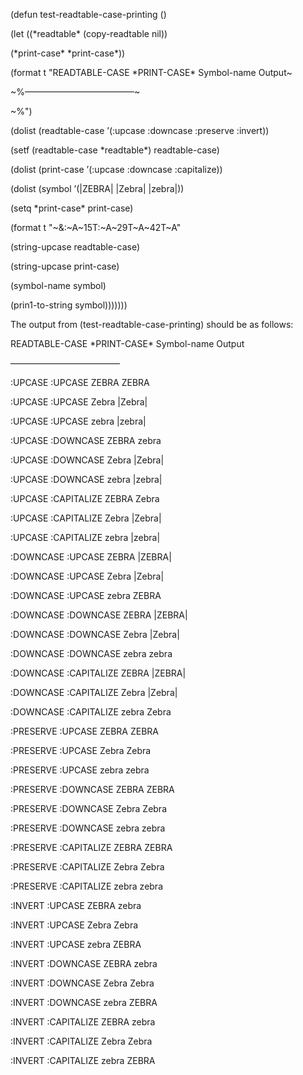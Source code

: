  



(defun test-readtable-case-printing () 



(let ((\*readtable\* (copy-readtable nil)) 



(\*print-case\* \*print-case\*)) 



(format t "READTABLE-CASE \*PRINT-CASE\* Symbol-name Output~ 



~%–––––––––––––––––––––––––~ 



~%") 



(dolist (readtable-case ’(:upcase :downcase :preserve :invert)) 



(setf (readtable-case \*readtable\*) readtable-case) 



(dolist (print-case ’(:upcase :downcase :capitalize)) 



(dolist (symbol ’(|ZEBRA| |Zebra| |zebra|)) 



(setq \*print-case\* print-case) 



(format t "~&amp;:~A~15T:~A~29T~A~42T~A" 







 



 



(string-upcase readtable-case) 



(string-upcase print-case) 



(symbol-name symbol) 



(prin1-to-string symbol))))))) 



The output from (test-readtable-case-printing) should be as follows: 



READTABLE-CASE \*PRINT-CASE\* Symbol-name Output 



––––––––––––––––––––––––– 



:UPCASE :UPCASE ZEBRA ZEBRA 



:UPCASE :UPCASE Zebra |Zebra| 



:UPCASE :UPCASE zebra |zebra| 



:UPCASE :DOWNCASE ZEBRA zebra 



:UPCASE :DOWNCASE Zebra |Zebra| 



:UPCASE :DOWNCASE zebra |zebra| 



:UPCASE :CAPITALIZE ZEBRA Zebra 



:UPCASE :CAPITALIZE Zebra |Zebra| 



:UPCASE :CAPITALIZE zebra |zebra| 



:DOWNCASE :UPCASE ZEBRA |ZEBRA| 



:DOWNCASE :UPCASE Zebra |Zebra| 



:DOWNCASE :UPCASE zebra ZEBRA 



:DOWNCASE :DOWNCASE ZEBRA |ZEBRA| 



:DOWNCASE :DOWNCASE Zebra |Zebra| 



:DOWNCASE :DOWNCASE zebra zebra 



:DOWNCASE :CAPITALIZE ZEBRA |ZEBRA| 



:DOWNCASE :CAPITALIZE Zebra |Zebra| 



:DOWNCASE :CAPITALIZE zebra Zebra 



:PRESERVE :UPCASE ZEBRA ZEBRA 



:PRESERVE :UPCASE Zebra Zebra 



:PRESERVE :UPCASE zebra zebra 



:PRESERVE :DOWNCASE ZEBRA ZEBRA 



:PRESERVE :DOWNCASE Zebra Zebra 



:PRESERVE :DOWNCASE zebra zebra 



:PRESERVE :CAPITALIZE ZEBRA ZEBRA 



:PRESERVE :CAPITALIZE Zebra Zebra 



:PRESERVE :CAPITALIZE zebra zebra 



:INVERT :UPCASE ZEBRA zebra 



:INVERT :UPCASE Zebra Zebra 



:INVERT :UPCASE zebra ZEBRA 



:INVERT :DOWNCASE ZEBRA zebra 



:INVERT :DOWNCASE Zebra Zebra 



:INVERT :DOWNCASE zebra ZEBRA 



:INVERT :CAPITALIZE ZEBRA zebra 



:INVERT :CAPITALIZE Zebra Zebra 



:INVERT :CAPITALIZE zebra ZEBRA 







 



 



